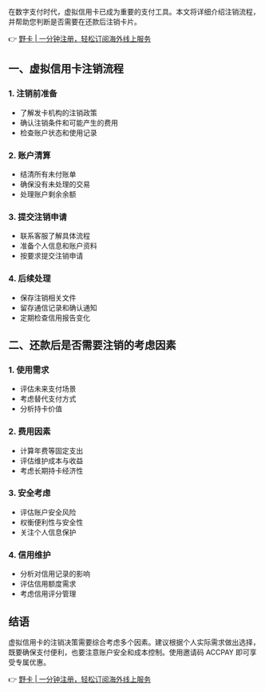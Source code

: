 在数字支付时代，虚拟信用卡已成为重要的支付工具。本文将详细介绍注销流程，并帮助您判断是否需要在还款后注销卡片。

👉 [野卡 | 一分钟注册，轻松订阅海外线上服务](https://bit.ly/bewildcard)

## 一、虚拟信用卡注销流程

### 1. 注销前准备
- 了解发卡机构的注销政策
- 确认注销条件和可能产生的费用
- 检查账户状态和使用记录

### 2. 账户清算
- 结清所有未付账单
- 确保没有未处理的交易
- 处理账户剩余余额

### 3. 提交注销申请
- 联系客服了解具体流程
- 准备个人信息和账户资料
- 按要求提交注销申请

### 4. 后续处理
- 保存注销相关文件
- 留存通信记录和确认通知
- 定期检查信用报告变化

## 二、还款后是否需要注销的考虑因素

### 1. 使用需求
- 评估未来支付场景
- 考虑替代支付方式
- 分析持卡价值

### 2. 费用因素
- 计算年费等固定支出
- 评估维护成本与收益
- 考虑长期持卡经济性

### 3. 安全考虑
- 评估账户安全风险
- 权衡便利性与安全性
- 关注个人信息保护

### 4. 信用维护
- 分析对信用记录的影响
- 评估信用额度需求
- 考虑信用评分管理

## 结语

虚拟信用卡的注销决策需要综合考虑多个因素。建议根据个人实际需求做出选择，既要确保支付便利，也要注意账户安全和成本控制。使用邀请码 ACCPAY 即可享受专属优惠。

👉 [野卡 | 一分钟注册，轻松订阅海外线上服务](https://bit.ly/bewildcard)